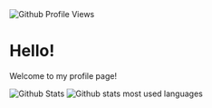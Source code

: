 <img src="https://komarev.com/ghpvc/?username=PatrickMSM&color=0CCCCC" alt="Github Profile Views">



# Hello!



Welcome to my profile page!

<img src="https://github-readme-stats.vercel.app/api?username=PatrickMSM&show_icons=true&theme=radical" alt="Github Stats">
<img src="https://github-readme-stats.vercel.app/api/top-langs/?username=PatrickMSM&layout=compact&theme=radical" alt="Github stats most used languages">
